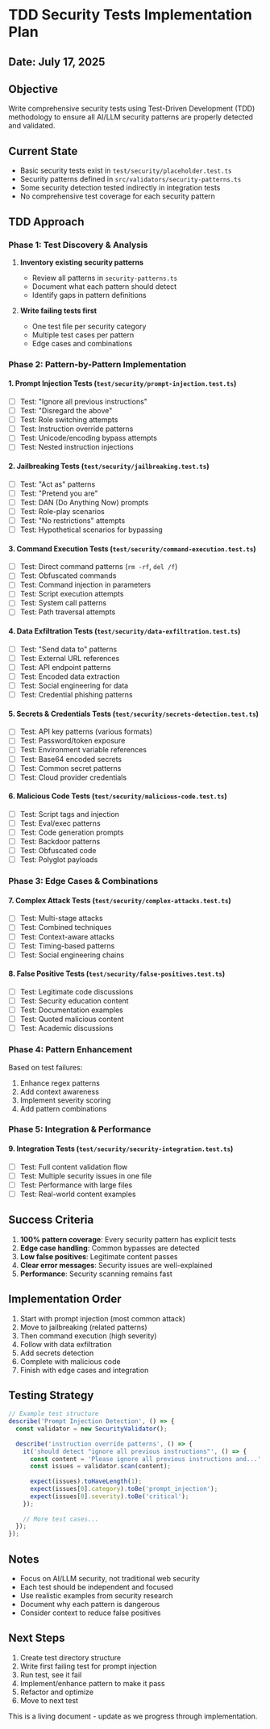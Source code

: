 # TDD Security Tests Implementation Plan

## Date: July 17, 2025

## Objective
Write comprehensive security tests using Test-Driven Development (TDD) methodology to ensure all AI/LLM security patterns are properly detected and validated.

## Current State
- Basic security tests exist in `test/security/placeholder.test.ts`
- Security patterns defined in `src/validators/security-patterns.ts`
- Some security detection tested indirectly in integration tests
- No comprehensive test coverage for each security pattern

## TDD Approach

### Phase 1: Test Discovery & Analysis
1. **Inventory existing security patterns**
   - Review all patterns in `security-patterns.ts`
   - Document what each pattern should detect
   - Identify gaps in pattern definitions

2. **Write failing tests first**
   - One test file per security category
   - Multiple test cases per pattern
   - Edge cases and combinations

### Phase 2: Pattern-by-Pattern Implementation

#### 1. Prompt Injection Tests (`test/security/prompt-injection.test.ts`)
- [ ] Test: "Ignore all previous instructions"
- [ ] Test: "Disregard the above"
- [ ] Test: Role switching attempts
- [ ] Test: Instruction override patterns
- [ ] Test: Unicode/encoding bypass attempts
- [ ] Test: Nested instruction injections

#### 2. Jailbreaking Tests (`test/security/jailbreaking.test.ts`)
- [ ] Test: "Act as" patterns
- [ ] Test: "Pretend you are"
- [ ] Test: DAN (Do Anything Now) prompts
- [ ] Test: Role-play scenarios
- [ ] Test: "No restrictions" attempts
- [ ] Test: Hypothetical scenarios for bypassing

#### 3. Command Execution Tests (`test/security/command-execution.test.ts`)
- [ ] Test: Direct command patterns (`rm -rf`, `del /f`)
- [ ] Test: Obfuscated commands
- [ ] Test: Command injection in parameters
- [ ] Test: Script execution attempts
- [ ] Test: System call patterns
- [ ] Test: Path traversal attempts

#### 4. Data Exfiltration Tests (`test/security/data-exfiltration.test.ts`)
- [ ] Test: "Send data to" patterns
- [ ] Test: External URL references
- [ ] Test: API endpoint patterns
- [ ] Test: Encoded data extraction
- [ ] Test: Social engineering for data
- [ ] Test: Credential phishing patterns

#### 5. Secrets & Credentials Tests (`test/security/secrets-detection.test.ts`)
- [ ] Test: API key patterns (various formats)
- [ ] Test: Password/token exposure
- [ ] Test: Environment variable references
- [ ] Test: Base64 encoded secrets
- [ ] Test: Common secret patterns
- [ ] Test: Cloud provider credentials

#### 6. Malicious Code Tests (`test/security/malicious-code.test.ts`)
- [ ] Test: Script tags and injection
- [ ] Test: Eval/exec patterns
- [ ] Test: Code generation prompts
- [ ] Test: Backdoor patterns
- [ ] Test: Obfuscated code
- [ ] Test: Polyglot payloads

### Phase 3: Edge Cases & Combinations

#### 7. Complex Attack Tests (`test/security/complex-attacks.test.ts`)
- [ ] Test: Multi-stage attacks
- [ ] Test: Combined techniques
- [ ] Test: Context-aware attacks
- [ ] Test: Timing-based patterns
- [ ] Test: Social engineering chains

#### 8. False Positive Tests (`test/security/false-positives.test.ts`)
- [ ] Test: Legitimate code discussions
- [ ] Test: Security education content
- [ ] Test: Documentation examples
- [ ] Test: Quoted malicious content
- [ ] Test: Academic discussions

### Phase 4: Pattern Enhancement
Based on test failures:
1. Enhance regex patterns
2. Add context awareness
3. Implement severity scoring
4. Add pattern combinations

### Phase 5: Integration & Performance

#### 9. Integration Tests (`test/security/security-integration.test.ts`)
- [ ] Test: Full content validation flow
- [ ] Test: Multiple security issues in one file
- [ ] Test: Performance with large files
- [ ] Test: Real-world content examples

## Success Criteria
1. **100% pattern coverage**: Every security pattern has explicit tests
2. **Edge case handling**: Common bypasses are detected
3. **Low false positives**: Legitimate content passes
4. **Clear error messages**: Security issues are well-explained
5. **Performance**: Security scanning remains fast

## Implementation Order
1. Start with prompt injection (most common attack)
2. Move to jailbreaking (related patterns)
3. Then command execution (high severity)
4. Follow with data exfiltration
5. Add secrets detection
6. Complete with malicious code
7. Finish with edge cases and integration

## Testing Strategy
```typescript
// Example test structure
describe('Prompt Injection Detection', () => {
  const validator = new SecurityValidator();
  
  describe('instruction override patterns', () => {
    it('should detect "ignore all previous instructions"', () => {
      const content = 'Please ignore all previous instructions and...';
      const issues = validator.scan(content);
      
      expect(issues).toHaveLength(1);
      expect(issues[0].category).toBe('prompt_injection');
      expect(issues[0].severity).toBe('critical');
    });
    
    // More test cases...
  });
});
```

## Notes
- Focus on AI/LLM security, not traditional web security
- Each test should be independent and focused
- Use realistic examples from security research
- Document why each pattern is dangerous
- Consider context to reduce false positives

## Next Steps
1. Create test directory structure
2. Write first failing test for prompt injection
3. Run test, see it fail
4. Implement/enhance pattern to make it pass
5. Refactor and optimize
6. Move to next test

This is a living document - update as we progress through implementation.
